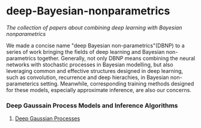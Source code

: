 # deep-Bayesian-nonparametrics
*The collection of papers about combining deep learning with Bayesian nonparametrics*

  We made a concise name "deep Bayesian non-parametrics"(DBNP) to a series of work bringing the fields of deep learning and Bayesian non-parametrics together. Generally, not only DBNP means combining the neural networks with stochastic processes in Bayesian modelling, but also leveraging common and effective structures designed in deep learning, such as convolution, recurrence and deep hierachies, in Bayesian non-parameterics setting. Meanwhile, corresponding training methods designed for these models, especially approximate inference, are also our concerns.   
  
### Deep Gaussain Process Models and Inference Algorithms
1. [Deep Gaussian Processes](https://arxiv.org/abs/1211.0358)

